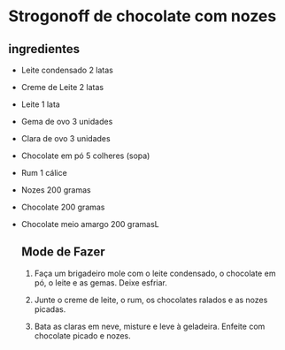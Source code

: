 # Strogonoff de chocolate com nozes

## ingredientes

- Leite condensado 2 latas

- Creme de Leite 2 latas

- Leite 1 lata

- Gema de ovo 3 unidades

- Clara de ovo 3 unidades

- Chocolate em pó 5 colheres (sopa)

- Rum 1 cálice

- Nozes 200 gramas

- Chocolate 200 gramas

- Chocolate meio amargo 200 gramasL

  ## Mode de Fazer

  1. Faça um brigadeiro mole com o leite condensado, o chocolate em pó, o leite e as gemas. Deixe esfriar.


  2. Junte o creme de leite, o rum, os chocolates ralados e as nozes picadas.


  3. Bata as claras em neve, misture e leve à geladeira. Enfeite com chocolate picado e nozes.

